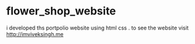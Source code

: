 # flower_shop_website
i developed ths portpolio website using html css . to see the website visit http://imviveksingh.me
